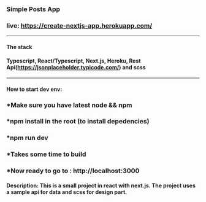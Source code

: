 ### Simple Posts App
### live: https://create-nextjs-app.herokuapp.com/
---
#### The stack 
#### Typescript, React/Typescript, Next.js, Heroku, Rest Api(https://jsonplaceholder.typicode.com/) and scss
---
#### How to start dev env: 
### *Make sure you have latest node && npm
### *npm install in the root (to install depedencies)
### *npm run dev 
### *Takes some time to build
### *Now ready to go to : http://localhost:3000

#### Description: This is a small project in react with next.js. The project uses a sample api for data and scss for design part.
